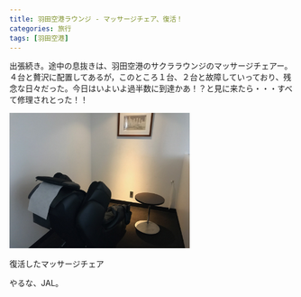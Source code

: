 ```yaml
---
title: 羽田空港ラウンジ - マッサージチェア、復活！
categories: 旅行
tags: [羽田空港]
---
```


出張続き。途中の息抜きは、羽田空港のサクララウンジのマッサージチェアー。４台と贅沢に配置してあるが，このところ１台、２台と故障していっており、残念な日々だった。今日はいよいよ過半数に到達かあ！？と見に来たら・・・すべて修理されとった！！

<div class="post-img">
<a href="/assets/images/20170519a/IMG_0906.jpg">
<img src="/assets/images/20170519a/IMG_0906.jpg" width="320px">
</a>
<p>復活したマッサージチェア</p>
</div>

やるな、JAL。
